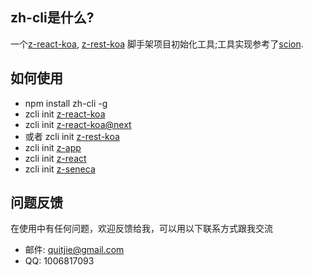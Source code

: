## zh-cli是什么?
一个[z-react-koa](https://github.com/zhonggithub/z-react-koa.git), [z-rest-koa](https://github.com/zhonggithub/z-rest-koa.git) 脚手架项目初始化工具;工具实现参考了[scion](https://github.com/jrainlau/scion).

## 如何使用

* npm install zh-cli -g
* zcli init [z-react-koa](https://github.com/zhonggithub/z-react-koa/tree/master)
* zcli init [z-react-koa@next](https://github.com/zhonggithub/z-react-koa)
* 或者 zcli init [z-rest-koa](https://github.com/zhonggithub/z-rest-koa.git)
* zcli init [z-app](https://gitlab.com/hugozz/z-app)
* zcli init [z-react](https://gitlab.com/hugozz/z-react)
* zcli init [z-seneca](https://gitlab.com/hugozz/z-user-manage-service)

## 问题反馈
在使用中有任何问题，欢迎反馈给我，可以用以下联系方式跟我交流

* 邮件: quitjie@gmail.com
* QQ: 1006817093